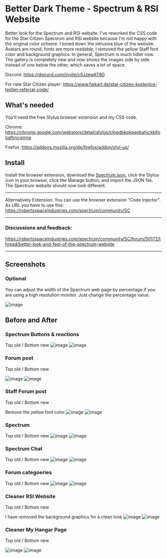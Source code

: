 # Better Dark Theme - Spectrum & RSI Website
Better look for the Spectrum and RSI website. I've reworked the CSS code for the Star Citizen Spectrum and RSI website because I'm not happy with the original color scheme. I toned down the intrusive blue of the website. Avatars are round, fonts are more readable, I removed the yellow Staff font color and background graphics. In general, Spectrum is much tidier now. The gallery is completely new and now shows the images side by side instead of one below the other, which saves a lot of space.

Discord: https://discord.com/invite/c5JzewAT9D

For new Star Citizen player: https://www.fwkart.de/star-citizen-kostenlos-testen-referral-code/


## What's needed

You'll need the free Stylus browser extension and my CSS code.

Chrome: https://chrome.google.com/webstore/detail/stylus/clngdbkpkpeebahjckkjfobafhncgmne

Firefox: https://addons.mozilla.org/de/firefox/addon/styl-us/

## Install

Install the browser extension, download the [Spectrum.json](https://raw.githubusercontent.com/rjcncpt/starcitizen-better-spectrum-look/main/Spectrum.json), click the Stylus icon in your browser, click the Manage button, and import the JSON file. The Spectrum website should now look different.

---
Alternatively Extension: You can use the browser extension "Code Injector". As URL you have to use this: https://robertsspaceindustries.com/spectrum/community/SC

---

### Discussions and feedback:
https://robertsspaceindustries.com/spectrum/community/SC/forum/50172/thread/better-look-and-feel-of-the-spectrum-website

---
## Screenshots

### Optional
You can adjust the width of the Spectrum web page by percentage if you are using a high resolution monitor. Just change the percentage value.

![image](https://user-images.githubusercontent.com/3922642/157431068-64c06623-f026-481a-89cc-793f33dfe6d4.png)


## Before and After

### Spectrum Buttons & reactions
Top old / Bottom new
![image](https://user-images.githubusercontent.com/3922642/177153047-3fc3c62e-f74e-42c8-9827-10e5dc821d02.png)
![image](https://user-images.githubusercontent.com/3922642/177153078-762068d0-0d64-49f6-a770-26e396ac4b7b.png)


### Forum post
Top old / Bottom new

![image](https://user-images.githubusercontent.com/3922642/177153234-0958a116-fcc5-4574-a096-b11336699727.png)
![image](https://user-images.githubusercontent.com/3922642/177153250-66c51782-1f80-4d9b-943b-2d2f80356731.png)

### Staff Forum post
Top old / Bottom new

Remove the yellow font color
![image](https://user-images.githubusercontent.com/3922642/177153424-720b3fe6-baad-431b-9082-a18322c18588.png)
![image](https://user-images.githubusercontent.com/3922642/177153441-525ed4b8-a7ed-4d48-89c7-49c892ba08df.png)


### Spectrum
Top old / Bottom new
![image](https://user-images.githubusercontent.com/3922642/177153650-c0339dc6-3c4f-4d8b-9c6d-078d0f56204d.png)
![image](https://user-images.githubusercontent.com/3922642/177153665-95b80154-ee0b-4517-9e1c-1b0b246f8565.png)


### Spectrum Chat
Top old / Bottom new
![image](https://user-images.githubusercontent.com/3922642/177153705-b2f7d656-d5c5-47e4-a8d1-a32cb8b4530c.png)
![image](https://user-images.githubusercontent.com/3922642/177153717-176462dd-a06f-4b0e-9ca0-5ee3a5762954.png)


### Forum categoeries
Top old / Bottom new
![image](https://user-images.githubusercontent.com/3922642/177154165-e09b3c09-56a5-4f0e-bffd-6a16a77b1f6b.png)
![image](https://user-images.githubusercontent.com/3922642/177154174-77c95e69-90f7-49a0-8230-5729a383db2a.png)


### Cleaner RSI Website
Top old / Bottom new

I have removed the background graphics for a clean look
![image](https://user-images.githubusercontent.com/3922642/177154267-71162471-1368-4df9-8e0f-e6c3cc85293e.png)
![image](https://user-images.githubusercontent.com/3922642/177154278-93dd470d-d9d7-48f4-8a2a-b70c930b6a12.png)


### Cleaner My Hangar Page
Top old / Bottom new

![image](https://user-images.githubusercontent.com/3922642/177154338-5a5f8f6d-b50b-4821-8f6f-79c0db012326.png)
![image](https://user-images.githubusercontent.com/3922642/177154350-aa89a9fe-859d-46a1-a3b1-44ea1520633a.png)
